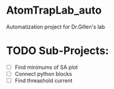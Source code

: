 # AtomTrapLab_auto
Automatization project for Dr.Gillen's lab

# TODO Sub-Projects:
- [ ] Find minimums of SA plot
- [ ] Connect python blocks
- [ ] Find threashold current
